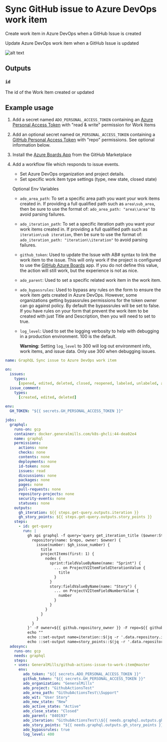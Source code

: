 # Sync GitHub issue to Azure DevOps work item

Create work item in Azure DevOps when a GitHub Issue is created

Update Azure DevOps work item when a GitHub Issue is updated

![alt text](./assets/demo.gif "animated demo")

## Outputs

### `id`

The id of the Work Item created or updated

## Example usage

1. Add a secret named `ADO_PERSONAL_ACCESS_TOKEN` containing an [Azure Personal Access Token](https://docs.microsoft.com/en-us/azure/devops/organizations/accounts/use-personal-access-tokens-to-authenticate) with "read & write" permission for Work Items

2. Add an optional secret named `GH_PERSONAL_ACCESS_TOKEN` containing a [GitHub Personal Access Token](https://help.github.com/en/enterprise/2.17/user/github/authenticating-to-github/creating-a-personal-access-token-for-the-command-line) with "repo" permissions. See optional information below.

3. Install the [Azure Boards App](https://github.com/marketplace/azure-boards) from the GitHub Marketplace

4. Add a workflow file which responds to issue events.

   - Set Azure DevOps organization and project details.
   - Set specific work item type settings (type, new state, closed state)

   Optional Env Variables

   - `ado_area_path`: To set a specific area path you want your work items created in. If providing a full qualified path such as `area\sub_area`, then be sure to use the format of: `ado_area_path: "area\\area"` to avoid parsing failures.
   - `ado_iteration_path`: To set a specific iteration path you want your work items created in. If providing a full qualified path such as `iteration\sub iteration`, then be sure to use the format of: `ado_iteration_path: "iteration\\iteration"` to avoid parsing failures.
   - `github_token`: Used to update the Issue with AB# syntax to link the work item to the issue. This will only work if the project is configured to use the [GitHub Azure Boards](https://github.com/marketplace/azure-boards) app. If you do not define this value, the action will still work, but the experience is not as nice.
   - `ado_parent`: Used to set a specific related work item in the work item.
   - `ado_bypassrules`: Used to bypass any rules on the form to ensure the work item gets created in Azure DevOps. However, some organizations getting bypassrules permissions for the token owner can go against policy. By default the bypassrules will be set to false. If you have rules on your form that prevent the work item to be created with just Title and Description, then you will need to set to true.
   - `log_level`: Used to set the logging verbosity to help with debugging in a production environment. 100 is the default. 

     **Warning:** Setting `log_level` to 300 will log out environment info, work items, and issue data. Only use 300 when debugging issues.

```yaml
name: GraphQL Sync issue to Azure DevOps work item

on:
  issues:
    types:
      [opened, edited, deleted, closed, reopened, labeled, unlabeled, assigned]
  issue_comment:
    types:
      [created, edited, deleted]
      
env:
  GH_TOKEN: "${{ secrets.GH_PERSONAL_ACCESS_TOKEN }}"

jobs:
  graphql:
    runs-on: gcp
    container: docker.generalmills.com/k8s-ghcli:44-dea02e4
    name: graphql
    permissions:
      actions: none
      checks: none
      contents: none
      deployments: none
      id-token: none
      issues: read
      discussions: none
      packages: none
      pages: none
      pull-requests: none
      repository-projects: none
      security-events: none
      statuses: none
    outputs:
      gh_iteration: ${{ steps.get-query.outputs.iteration }}
      gh_story_points: ${{ steps.get-query.outputs.story_points }}
    steps:
      - id: get-query
        run: |
          gh api graphql -f query='query get_iteration_title ($owner:String!, $repo:String!, $gh_issue_number:Int!) {
            repository(name: $repo, owner: $owner) {
              issue(number: $gh_issue_number) {
                title
                projectItems(first: 1) {
                  nodes {
                    sprint:fieldValueByName(name: "Sprint") {
                      ... on ProjectV2ItemFieldIterationValue {
                        title
                      }
                    }
                    story:fieldValueByName(name: "Story") {
                      ... on ProjectV2ItemFieldNumberValue {
                        number
                      }
                    }
                  }
                }
              }
            }
          }' -F owner=${{ github.repository_owner }} -F repo=${{ github.event.repository.name }} -F gh_issue_number=${{ github.event.issue.number }} > result.json
          echo ""
          echo ::set-output name=iteration::$(jq -r '.data.repository.issue.projectItems.nodes[0].sprint.title' result.json)
          echo ::set-output name=story_points::$(jq -r '.data.repository.issue.projectItems.nodes[0].story.number' result.json)
  adosync:
    runs-on: gcp
    needs: graphql
    steps:    
    - uses: GeneralMills/github-actions-issue-to-work-item@master
      env:
        ado_token: "${{ secrets.ADO_PERSONAL_ACCESS_TOKEN }}"
        github_token: "${{ secrets.GH_PERSONAL_ACCESS_TOKEN }}"
        ado_organization: "GeneralMills"
        ado_project: "GithubActionsTest"
        ado_area_path: "GithubActionsTest\\Support"
        ado_wit: "User Story"
        ado_new_state: "New"
        ado_active_state: "Active"
        ado_close_state: "Closed"
        ado_parent: "840193"
        ado_iteration: "GithubActionsTest\\${{ needs.graphql.outputs.gh_iteration }}"
        ado_story_points: "${{ needs.graphql.outputs.gh_story_points }}"
        ado_bypassrules: true
        log_level: 400 
```
